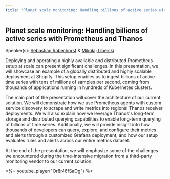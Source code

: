 ```yaml
---
title: "Planet scale monitoring: Handling billions of active series with Prometheus and Thanos"
---
```


## Planet scale monitoring: Handling billions of active series with Prometheus and Thanos

Speaker(s): [Sebastian Rabenhorst](../../speakers/sebastian-rabenhorst) & [Mikołaj Liberski](../../speakers/mikolaj-liberski)

Deploying and operating a highly available and distributed Prometheus setup at scale can present significant challenges. In this presentation, we will showcase an example of a globally distributed and highly scalable deployment at Shopify. This setup enables us to ingest billions of active time series with tens of millions of samples per second, coming from thousands of applications running in hundreds of Kubernetes clusters.

The main part of the presentation will cover the architecture of our current solution. We will demonstrate how we use Prometheus agents with custom service discovery to scrape and write metrics into regional Thanos receiver deployments. We will also explain how we leverage Thanos's long-term storage and distributed querying capabilities to enable long-term querying of billions of time series. Additionally, we will provide insight into how thousands of developers can query, explore, and configure their metrics and alerts through a customized Grafana deployment, and how our setup evaluates rules and alerts across our entire metrics dataset.

At the end of the presentation, we will emphasize some of the challenges we encountered during the time-intensive migration from a third-party monitoring vendor to our current solution.

<%= youtube_player("Or8r46fSaOg") %>